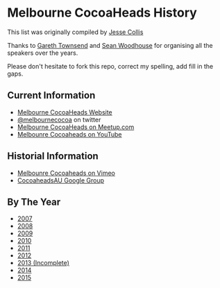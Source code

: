 # Melbourne CocoaHeads History

This list was originally compiled by [Jesse Collis](http://twitter.com/sirjec)

Thanks to [Gareth Townsend](http://www.garethtownsend.info) and [Sean Woodhouse](http://ittybittyapps.com) for organising all the speakers over the years.

Please don't hesitate to fork this repo, correct my spelling, add fill in the gaps.

## Current Information

- [Melbourne CocoaHeads Website](https://melbournecocoaheads.com)
- [@melbournecocoa](https://twitter.com/melbournecocoa) on twitter
- [Melbourne CocoaHeads on Meetup.com](https://www.meetup.com/Melbourne-CocoaHeads/)
- [Melbounre Cocoaheads on YouTube](https://www.youtube.com/channel/UCpTDVzUkk9ieAyVyUi28bWw)

## Historial Information

- [Melbounre Cocoaheads on Vimeo](https://vimeo.com/channels/melbournecocoaheads)
- [CocoaheadsAU Google Group](https://groups.google.com/forum/#!forum/cocoaheadsau)

## By The Year

- [2007](2007.mdown)
- [2008](2008.mdown)
- [2009](2009.mdown)
- [2010](2010.mdown)
- [2011](2011.mdown)
- [2012](2012.mdown)
- [2013 (Incomplete)](2013.mdown)
- [2014](2014.mdown)
- [2015](2015.mdown)
